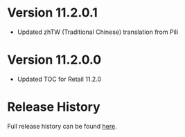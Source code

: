 # Version 11.2.0.1

- Updated zhTW (Traditional Chinese) translation from Pili

# Version 11.2.0.0

- Updated TOC for Retail 11.2.0

# Release History

Full release history can be found [here](https://github.com/kstange/MerchantPlus/wiki/Release-Notes).

